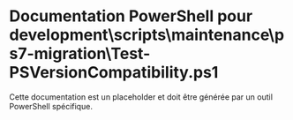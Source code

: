 # Documentation PowerShell pour development\scripts\maintenance\ps7-migration\Test-PSVersionCompatibility.ps1

Cette documentation est un placeholder et doit être générée par un outil PowerShell spécifique.
